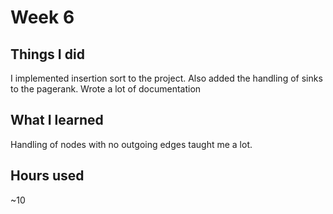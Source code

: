 # Week 6

## Things I did
I implemented insertion sort to the project. Also added the handling of sinks to the pagerank. Wrote a lot of documentation
## What I learned
Handling of nodes with no outgoing edges taught me a lot. 

## Hours used
~10